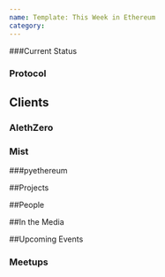 ```yaml
---
name: Template: This Week in Ethereum
category: 
---
```


###Current Status 

### Protocol

## Clients

### AlethZero

### Mist

###pyethereum

##Projects

##People 

##In the Media

##Upcoming Events

### Meetups
